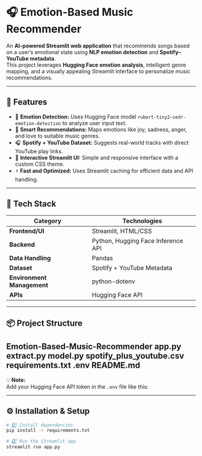 # 🎧 Emotion-Based Music Recommender

An **AI-powered Streamlit web application** that recommends songs based on a user’s emotional state using **NLP emotion detection** and **Spotify–YouTube metadata**.  
This project leverages **Hugging Face emotion analysis**, intelligent genre mapping, and a visually appealing Streamlit interface to personalize music recommendations.

---

## 🚀 Features

- 🧠 **Emotion Detection:** Uses Hugging Face model `rubert-tiny2-cedr-emotion-detection` to analyze user input text.  
- 🎵 **Smart Recommendations:** Maps emotions like joy, sadness, anger, and love to suitable music genres.  
- 🎧 **Spotify + YouTube Dataset:** Suggests real-world tracks with direct YouTube play links.  
- 💬 **Interactive Streamlit UI:** Simple and responsive interface with a custom CSS theme.  
- ⚡ **Fast and Optimized:** Uses Streamlit caching for efficient data and API handling.  

---

## 🧠 Tech Stack
| Category | Technologies |
|-----------|--------------|
| **Frontend/UI** | Streamlit, HTML/CSS |
| **Backend** | Python, Hugging Face Inference API |
| **Data Handling** | Pandas |
| **Dataset** | Spotify + YouTube Metadata |
| **Environment Management** | python-dotenv |
| **APIs** | Hugging Face API |
---

## 📦 Project Structure

Emotion-Based-Music-Recommender
    app.py 
    extract.py 
    model.py 
    spotify_plus_youtube.csv 
    requirements.txt 
    .env 
    README.md 
---

💡 **Note:**  
Add your Hugging Face API token in the `.env` file like this:

---

## ⚙️ Installation & Setup

```bash
# 1️⃣ Install dependencies
pip install -r requirements.txt

# 2️⃣ Run the Streamlit app
streamlit run app.py

